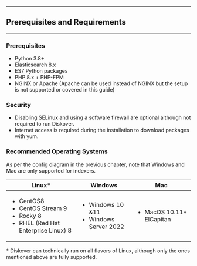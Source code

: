 <p id="requirements"></p>

___
## Prerequisites and Requirements
___

### Prerequisites

- Python 3.8+
- Elasticsearch 8.x
- ES7 Python packages
- PHP 8.x + PHP-FPM
- NGINX or Apache (Apache can be used instead of NGINX but the setup is not supported or covered in this guide)

### Security

- Disabling SELinux and using a software firewall are optional although not required to run Diskover.
- Internet access is required during the installation to download packages with yum.

### Recommended Operating Systems

As per the config diagram in the previous chapter, note that Windows and Mac are only supported for indexers.

| Linux* | Windows | Mac |
| --- | --- | --- |
| <ul><li>CentOS8</li><li>CentOS Stream 9</li><li>Rocky 8</li><li>RHEL (Red Hat Enterprise Linux) 8</li></ul> | <ul><li>Windows 10 &11</li><li>Windows Server 2022</li></ul> | <ul><li>MacOS 10.11+ ElCapitan</li></ul> |

\* Diskover can technically run on all flavors of Linux, although only the ones mentioned above are fully supported.

